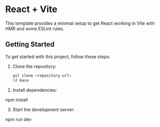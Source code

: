# React + Vite

This template provides a minimal setup to get React working in Vite with HMR and some ESLint rules.

## Getting Started

To get started with this project, follow these steps:

1. Clone the repository:

   ```bash
   git clone <repository-url>
   cd kasa


2. Install dependencies:

npm install



3. Start the development server:

  npm run dev
